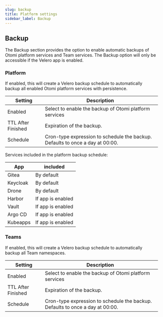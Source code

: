 ```yaml
---
slug: backup
title: Platform settings
sidebar_label: Backup
---
```


## Backup

The Backup section provides the option to enable automatic backups of Otomi platform services and Team services. The Backup option will only be accessible if the Velero app is enabled.

### Platform

If enabled, this will create a Velero backup schedule to automatically backup all enabled Otomi platform services with persistence.

| Setting       | Description |
| ------------- | ----------- |
| Enabled| Select to enable the backup of Otomi platform services |
| TTL After Finished | Expiration of the backup. |
| Schedule | Cron-type expression to schedule the backup. Defaults to once a day at 00:00. |

Services included in the platform backup schedule:

| App | included |
| --- | -------- |
| Gitea | By default |
| Keycloak | By default |
| Drone | By default |
| Harbor | If app is enabled |
| Vault | If app is enabled |
| Argo CD | If app is enabled |
| Kubeapps | If app is enabled |


### Teams

If enabled, this will create a Velero backup schedule to automatically backup all Team namespaces.

| Setting       | Description |
| ------------- | ----------- |
| Enabled| Select to enable the backup of Otomi platform services |
| TTL After Finished | Expiration of the backup. |
| Schedule | Cron-type expression to schedule the backup. Defaults to once a day at 00:00. |
